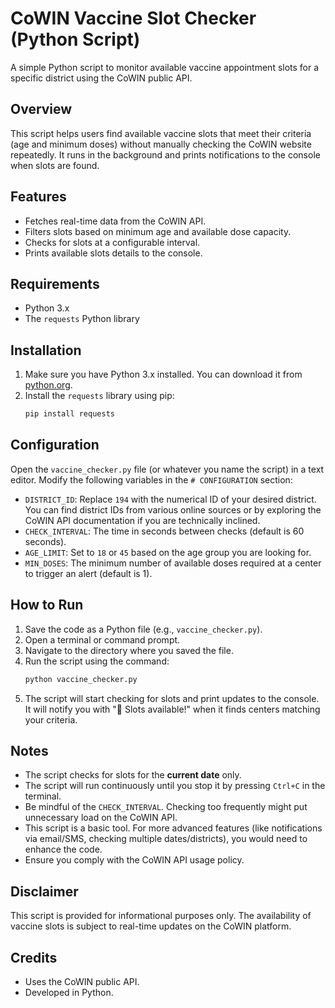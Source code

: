 # CoWIN Vaccine Slot Checker (Python Script)

A simple Python script to monitor available vaccine appointment slots for a specific district using the CoWIN public API.

## Overview

This script helps users find available vaccine slots that meet their criteria (age and minimum doses) without manually checking the CoWIN website repeatedly. It runs in the background and prints notifications to the console when slots are found.

## Features

* Fetches real-time data from the CoWIN API.
* Filters slots based on minimum age and available dose capacity.
* Checks for slots at a configurable interval.
* Prints available slots details to the console.

## Requirements

* Python 3.x
* The `requests` Python library

## Installation

1.  Make sure you have Python 3.x installed. You can download it from [python.org](https://www.python.org/downloads/).
2.  Install the `requests` library using pip:
    ```bash
    pip install requests
    ```

## Configuration

Open the `vaccine_checker.py` file (or whatever you name the script) in a text editor. Modify the following variables in the `# CONFIGURATION` section:

* `DISTRICT_ID`: Replace `194` with the numerical ID of your desired district. You can find district IDs from various online sources or by exploring the CoWIN API documentation if you are technically inclined.
* `CHECK_INTERVAL`: The time in seconds between checks (default is 60 seconds).
* `AGE_LIMIT`: Set to `18` or `45` based on the age group you are looking for.
* `MIN_DOSES`: The minimum number of available doses required at a center to trigger an alert (default is 1).

## How to Run

1.  Save the code as a Python file (e.g., `vaccine_checker.py`).
2.  Open a terminal or command prompt.
3.  Navigate to the directory where you saved the file.
4.  Run the script using the command:
    ```bash
    python vaccine_checker.py
    ```
5.  The script will start checking for slots and print updates to the console. It will notify you with "🚨 Slots available!" when it finds centers matching your criteria.

## Notes

* The script checks for slots for the **current date** only.
* The script will run continuously until you stop it by pressing `Ctrl+C` in the terminal.
* Be mindful of the `CHECK_INTERVAL`. Checking too frequently might put unnecessary load on the CoWIN API.
* This script is a basic tool. For more advanced features (like notifications via email/SMS, checking multiple dates/districts), you would need to enhance the code.
* Ensure you comply with the CoWIN API usage policy.

## Disclaimer

This script is provided for informational purposes only. The availability of vaccine slots is subject to real-time updates on the CoWIN platform.

## Credits

* Uses the CoWIN public API.
* Developed in Python.
